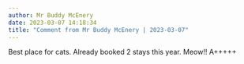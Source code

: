 ```yaml
---
author: Mr Buddy McEnery
date: 2023-03-07 14:18:34
title: "Comment from Mr Buddy McEnery | 2023-03-07"
---
```

Best place for cats.   Already booked 2 stays this year. Meow!! A+++++

